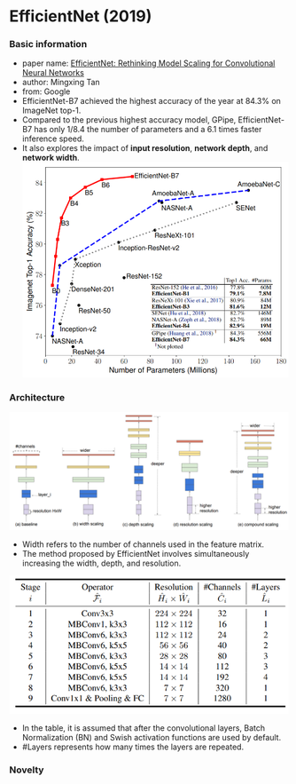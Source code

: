 # EfficientNet (2019)
### Basic information
- paper name: [EfficientNet: Rethinking Model Scaling for Convolutional Neural Networks](https://arxiv.org/abs/1905.11946)
- author: Mingxing Tan
- from: Google
- EfficientNet-B7 achieved the highest accuracy of the year at 84.3% on ImageNet top-1. 
- Compared to the previous highest accuracy model, GPipe, EfficientNet-B7 has only 1/8.4 the number of parameters and a 6.1 times faster inference speed.
- It also explores the impact of **input resolution**, **network depth**, and **network width**.
![Model](https://github.com/kunlin1013/Classification_Model/blob/main/(2019)%20EfficientNet/img/Model.png)

### Architecture
![Block](https://github.com/kunlin1013/Classification_Model/blob/main/(2019)%20EfficientNet/img/Block.png)

- Width refers to the number of channels used in the feature matrix.
- The method proposed by EfficientNet involves simultaneously increasing the width, depth, and resolution.

![EfficientNet-B0 Architecture](https://github.com/kunlin1013/Classification_Model/blob/main/(2019)%20EfficientNet/img/EfficientNet-B0%20Architecture.png)

- In the table, it is assumed that after the convolutional layers, Batch Normalization (BN) and Swish activation functions are used by default.
- #Layers represents how many times the layers are repeated.

### Novelty
